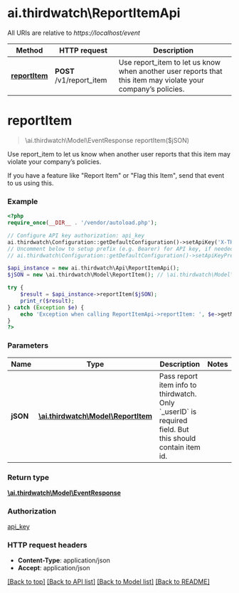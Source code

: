# ai.thirdwatch\ReportItemApi

All URIs are relative to *https://localhost/event*

Method | HTTP request | Description
------------- | ------------- | -------------
[**reportItem**](ReportItemApi.md#reportItem) | **POST** /v1/report_item | Use report_item to let us know when another user reports that this item may violate your company’s policies.


# **reportItem**
> \ai.thirdwatch\Model\EventResponse reportItem($jSON)

Use report_item to let us know when another user reports that this item may violate your company’s policies.

If you have a feature like \"Report Item\" or \"Flag this Item\", send that event to us using this.

### Example
```php
<?php
require_once(__DIR__ . '/vendor/autoload.php');

// Configure API key authorization: api_key
ai.thirdwatch\Configuration::getDefaultConfiguration()->setApiKey('X-THIRDWATCH-API-KEY', 'YOUR_API_KEY');
// Uncomment below to setup prefix (e.g. Bearer) for API key, if needed
// ai.thirdwatch\Configuration::getDefaultConfiguration()->setApiKeyPrefix('X-THIRDWATCH-API-KEY', 'Bearer');

$api_instance = new ai.thirdwatch\Api\ReportItemApi();
$jSON = new \ai.thirdwatch\Model\ReportItem(); // \ai.thirdwatch\Model\ReportItem | Pass report item info to thirdwatch. Only `_userID` is required field. But this should contain item id.

try {
    $result = $api_instance->reportItem($jSON);
    print_r($result);
} catch (Exception $e) {
    echo 'Exception when calling ReportItemApi->reportItem: ', $e->getMessage(), PHP_EOL;
}
?>
```

### Parameters

Name | Type | Description  | Notes
------------- | ------------- | ------------- | -------------
 **jSON** | [**\ai.thirdwatch\Model\ReportItem**](../Model/ReportItem.md)| Pass report item info to thirdwatch. Only &#x60;_userID&#x60; is required field. But this should contain item id. |

### Return type

[**\ai.thirdwatch\Model\EventResponse**](../Model/EventResponse.md)

### Authorization

[api_key](../../README.md#api_key)

### HTTP request headers

 - **Content-Type**: application/json
 - **Accept**: application/json

[[Back to top]](#) [[Back to API list]](../../README.md#documentation-for-api-endpoints) [[Back to Model list]](../../README.md#documentation-for-models) [[Back to README]](../../README.md)

